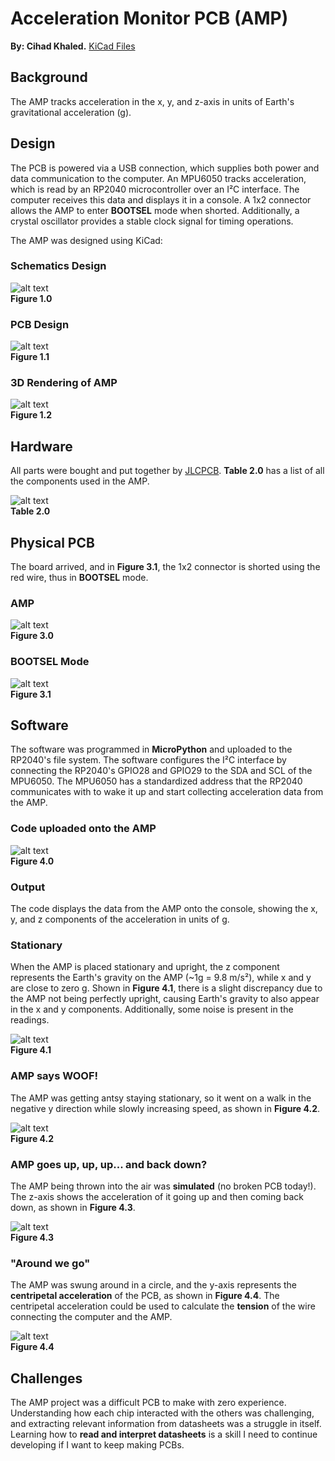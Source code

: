 # Acceleration Monitor PCB (AMP)

**By: Cihad Khaled.** [KiCad Files](cihad/CihadKPCB-CihadKhaled.zip)

## Background 
The AMP tracks acceleration in the x, y, and z-axis in units of Earth's gravitational acceleration (g). 

## Design
The PCB is powered via a USB connection, which supplies both power and data communication to the computer. An MPU6050 tracks acceleration, which is read by an RP2040 microcontroller over an I²C interface. The computer receives this data and displays it in a console. A 1x2 connector allows the AMP to enter **BOOTSEL** mode when shorted. Additionally, a crystal oscillator provides a stable clock signal for timing operations.

The AMP was designed using KiCad:

### Schematics Design

![alt text](cihad/schi.png)  
**Figure 1.0**  

### PCB Design

![alt text](cihad/pcb.png)  
**Figure 1.1**  

### 3D Rendering of AMP

![alt text](cihad/3D.png)  
**Figure 1.2**  

## Hardware
All parts were bought and put together by [JLCPCB](https://jlcpcb.com/). **Table 2.0** has a list of all the components used in the AMP.  

![alt text](cihad/bom.png)  
**Table 2.0**  

## Physical PCB
The board arrived, and in **Figure 3.1**, the 1x2 connector is shorted using the red wire, thus in **BOOTSEL** mode.  

### AMP  
![alt text](cihad/AMP.jpg)  
**Figure 3.0**  

### BOOTSEL Mode  
![alt text](cihad/phys.png)  
**Figure 3.1**  

## Software
The software was programmed in **MicroPython** and uploaded to the RP2040's file system. The software configures the I²C interface by connecting the RP2040's GPIO28 and GPIO29 to the SDA and SCL of the MPU6050. The MPU6050 has a standardized address that the RP2040 communicates with to wake it up and start collecting acceleration data from the AMP.  

### Code uploaded onto the AMP  
![alt text](cihad/Code.png)  
**Figure 4.0**  

### Output
The code displays the data from the AMP onto the console, showing the x, y, and z components of the acceleration in units of g.  

### Stationary

When the AMP is placed stationary and upright, the z component represents the Earth's gravity on the AMP (~1g = 9.8 m/s²), while x and y are close to zero g. Shown in **Figure 4.1**, there is a slight discrepancy due to the AMP not being perfectly upright, causing Earth's gravity to also appear in the x and y components. Additionally, some noise is present in the readings.  

![alt text](cihad/Stationary.png)  
**Figure 4.1**  

### AMP says WOOF!

The AMP was getting antsy staying stationary, so it went on a walk in the negative y direction while slowly increasing speed, as shown in **Figure 4.2**.  

![alt text](cihad/walking.png)  
**Figure 4.2**  

### AMP goes up, up, up... and back down?

The AMP being thrown into the air was **simulated** (no broken PCB today!). The z-axis shows the acceleration of it going up and then coming back down, as shown in **Figure 4.3**.  

![alt text](cihad/thowingup.png)  
**Figure 4.3**  

### "Around we go"

The AMP was swung around in a circle, and the y-axis represents the **centripetal acceleration** of the PCB, as shown in **Figure 4.4**. The centripetal acceleration could be used to calculate the **tension** of the wire connecting the computer and the AMP.  

![alt text](cihad/Tension.png)  
**Figure 4.4**  

## Challenges 
The AMP project was a difficult PCB to make with zero experience. Understanding how each chip interacted with the others was challenging, and extracting relevant information from datasheets was a struggle in itself. Learning how to **read and interpret datasheets** is a skill I need to continue developing if I want to keep making PCBs.
